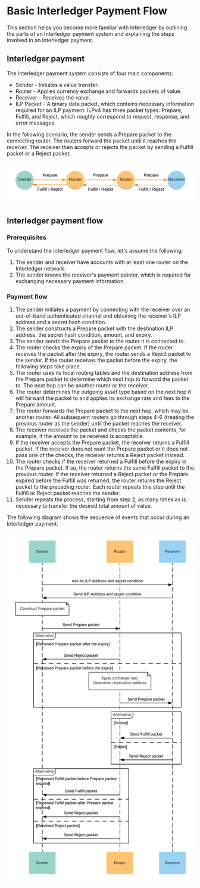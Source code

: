 # Basic Interledger Payment Flow
 
This section helps you become more familiar with Interledger by outlining the parts of an Interledger payment system and explaining the steps involved in an Interledger payment.
 
## Interledger payment
 
The Interledger payment system consists of four main components:
- Sender - Initiates a value transfer.
- Router - Applies currency exchange and forwards packets of value.
- Receiver - Receives the value.
- ILP Packet - A binary data packet, which contains necessary information required for an ILP payment. ILPv4 has three packet types: Prepare, Fulfill, and Reject, which roughly correspond to request, response, and error messages.

In the following scenario, the sender sends a Prepare packet to the connecting router. The routers forward the packet until it reaches the receiver. The receiver then accepts or rejects the packet by sending a Fulfill packet or a Reject packet.
 
 ![ILP-packets](../images/ilp-packets.png)

## Interledger payment flow
 
### Prerequisites

To understand the Interledger payment flow, let's assume the following:
1. The sender and receiver have accounts with at least one router on the Interledger network.
2. The sender knows the receiver's payment pointer, which is required for exchanging necessary payment information.
 
### Payment flow

1. The sender initiates a payment by connecting with the receiver over an out-of-band authenticated channel and obtaining the receiver's ILP address and a secret hash condition.
0. The sender constructs a Prepare packet with the destination ILP address, the secret hash condition, amount, and expiry.
0. The sender sends the Prepare packet to the router it is connected to.
0. The router checks the expiry of the Prepare packet. If the router receives the packet after the expiry, the router sends a Reject packet to the sender. If the router receives the packet before the expiry, the following steps take place.
0. The router uses its local routing tables and the destination address from the Prepare packet to determine which next hop to forward the packet to. The next hop can be another router or the receiver.
0. The router determines the outgoing asset type based on the next hop it will forward the packet to and applies its exchange rate and fees to the Prepare amount.
0. The router forwards the Prepare packet to the next hop, which may be another router. All subsequent routers go through steps 4-6 (treating the previous router as the sender) until the packet reaches the receiver.
0. The receiver receives the packet and checks the packet contents, for example, if the amount to be received is acceptable.
0. If the receiver accepts the Prepare packet, the receiver returns a Fulfill packet. If the receiver does not want the Prepare packet or it does not pass one of the checks, the receiver returns a Reject packet instead.
0. The router checks if the receiver returned a Fulfill before the expiry in the Prepare packet. If so, the router returns the same Fulfill packet to the previous router. If the receiver returned a Reject packet or the Prepare expired before the Fulfill was returned, the router returns the Reject packet to the preceding router. Each router repeats this step until the Fulfill or Reject packet reaches the sender.
0. Sender repeats the process, starting from step 2, as many times as is necessary to transfer the desired total amount of value.

The following diagram shows the sequence of events that occur during an Interledger payment:

![ILP-flow](../images/ilp-flow.png)
